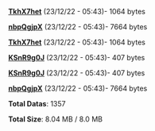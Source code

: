 [**TkhX7het**](/data/TkhX7het.txt) (23/12/22 - 05:43)- 1064 bytes

[**nbpQgjpX**](/data/nbpQgjpX.txt) (23/12/22 - 05:43)- 7664 bytes

[**TkhX7het**](/data/TkhX7het.txt) (23/12/22 - 05:43)- 1064 bytes

[**KSnR9g0J**](/data/KSnR9g0J.txt) (23/12/22 - 05:43)- 407 bytes

[**KSnR9g0J**](/data/KSnR9g0J.txt) (23/12/22 - 05:43)- 407 bytes

[**nbpQgjpX**](/data/nbpQgjpX.txt) (23/12/22 - 05:43)- 7664 bytes

**Total Datas**: 1357

**Total Size**: 8.04 MB / 8.0 MB